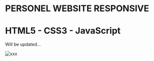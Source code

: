 # PERSONEL WEBSITE RESPONSIVE #

<h1> HTML5 - CSS3 - JavaScript </h1>


Will be updated...

![xxx](https://user-images.githubusercontent.com/105823500/229159864-1513010b-fefc-4de7-992d-b54ef347b432.gif)

